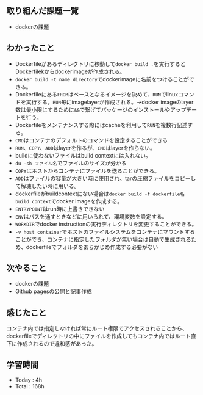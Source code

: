 ## 取り組んだ課題一覧
- dockerの課題
## わかったこと
  - Dockerfileがあるディレクトリに移動して`docker build .`を実行するとDockerfilekからdockerimageが作成される。
  - `docker build -t name directory`でdockerimageに名前をつけることができる。
  - Dockerfileにある`FROM`はベースとなるイメージを決めて、`RUN`でlinuxコマンドを実行する。`RUN`毎にimagelayerが作成される。→docker imageのlayer数は最小限にするために`&&`で繋げてパッケージのインストールやアップデートを行う。
  - Dockerfileをメンテナンスする際にはcacheを利用して`RUN`を複数行記述する。
   - `CMD`はコンテナのデフォルトのコマンドを設定することができる
   - `RUN`、`COPY`、`ADD`はlayerを作るが、`CMD`はlayerを作らない。
   - buildに使わないファイルはbuild contextには入れない。
   - `du -sh ファイル名`でファイルのサイズが分かる
   - `COPY`はホストからコンテナにファイルを送ることができる。  
   - `ADD`はファイルの容量が大きい時に使用され、tarの圧縮ファイルをコピーして解凍したい時に用いる。
   - dockerfileがbuildcontextにない場合は`docker build -f dockerfile名 build context`でdocker imageを作成する。
   - `ENTRYPOINT`はrun時に上書きできない
   - `ENV`はパスを通すときなどに用いられて、環境変数を設定する。
   - `WORKDIR`でdocker instructionの実行ディレクトリを変更することができる。
   - `-v host container`でホストのファイルシステムをコンテナにマウントすることができ、コンテナに指定したフォルダが無い場合は自動で生成されるため、dockerfileでフォルダをあらかじめ作成する必要がない
## 次やること
  - dockerの課題
  - Github pagesの公開と記事作成
## 感じたこと
  コンテナ内では指定しなければ常にルート権限でアクセスされることから、dockerfileでディレクトリの中にファイルを作成してもコンテナ内ではルート直下に作成されるので違和感があった。
## 学習時間
  - Today : 4h
  - Total : 168h

